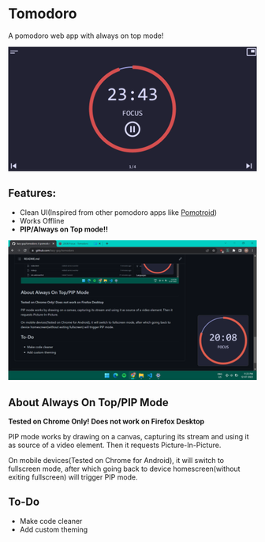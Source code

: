 # Tomodoro
 A pomodoro web app with always on top mode!

![Screenshot](./screenshot.png)

## Features:
* Clean UI(Inspired from other pomodoro apps like [Pomotroid](https://github.com/Splode/pomotroid))
* Works Offline
* **PIP/Always on Top mode!!**

![PIP Demo](./pipdemo.png)

## About Always On Top/PIP Mode
**Tested on Chrome Only! Does not work on Firefox Desktop**

PIP mode works by drawing on a canvas, capturing its stream and using it as source of a video element. Then it requests Picture-In-Picture.

On mobile devices(Tested on Chrome for Android), it will switch to fullscreen mode, after which going back to device homescreen(without exiting fullscreen) will trigger PIP mode. 


## To-Do
* Make code cleaner
* Add custom theming